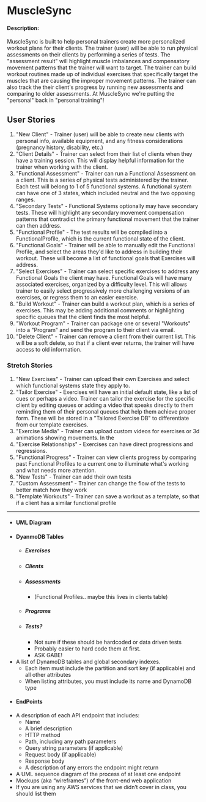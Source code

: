 # MuscleSync
#### Description:
MuscleSync is built to help personal trainers create more personalized workout plans for their clients. The trainer (user) will be able to run physical assessments on their clients by performing a series of tests. The "assessment result" will highlight muscle imbalances and compensatory movement patterns that the trainer will want to target. The trainer can build workout routines made up of individual exercises that specifically target the muscles that are causing the improper movement patterns. The trainer can also track the their client's progress by running new assessments and comparing to older assessments. At MuscleSync we're putting the "personal" back in "personal training"!
## User Stories
1. "New Client" - Trainer (user) will be able to create new clients with personal info, available equipment, and any fitness considerations (pregnancy history, disability, etc.)
2. "Client Details" - Trainer can select from their list of clients when they have a training session. This will display helpful information for the trainer when working with the client.
3. "Functional Assessment" - Trainer can run a Functional Assessment on a client. This is a series of physical tests administered by the trainer. Each test will belong to 1 of 5 functional systems. A functional system can have one of 3 states, which included neutral and the two opposing ranges.
4. "Secondary Tests" - Functional Systems optionally may have secondary tests. These will highlight any secondary movement compensation patterns that contradict the primary functional movement that the trainer can then address.
5. "Functional Profile" - The test results will be compiled into a FunctionalProfile, which is the current functional state of the client.
6. "Functional Goals" - Trainer will be able to manually edit the Functional Profile, and select the areas they'd like to address in building their workout. These will become a list of functional goals that Exercises will address.
7. "Select Exercises" - Trainer can select specific exercises to address any Functional Goals the client may have. Functional Goals will have many associated exercises, organized by a difficulty level. This will allows trainer to easily select progressively more challenging versions of an exercises, or regress them to an easier exercise.
8. "Build Workout" - Trainer can build a workout plan, which is a series of exercises.  This may be adding additional comments or highlighting specific queues that the client finds the most helpful.
9. "Workout Program" - Trainer can package one or several "Workouts" into a "Program" and send the program to their client via email.
10. "Delete Client" - Trainer can remove a client from their current list. This will  be a soft delete, so that if a client ever returns, the trainer will have access to old information.
### Stretch Stories
1. "New Exercises" - Trainer can upload their own Exercises and select which functional systems state they apply to.
2. "Tailor Exercise" - Exercises will have an initial default state, like a list of cues or perhaps a video. Trainer can tailor the exercise for the specific client by editing queues or adding a video that speaks directly to them reminding them of their personal queues that help them achieve proper form. These will be stored in a "Tailored Exercise DB" to differentiate from our template exercises.
3. "Exercise Media" - Trainer can upload custom videos for exercises or 3d animations showing movements. In the
4. "Exercise Relationships" - Exercises can have direct progressions and regressions.
5. "Functional Progress" - Trainer can view clients progress by comparing past Functional Profiles to a current one to illuminate what's working and what needs more attention.
6. "New Tests" - Trainer can add their own tests
7. "Custom Assessment" - Trainer can change the flow of the tests to better match how they work
8. "Template Workouts" - Trainer can save a workout as a template, so that if a client has a similar functional profile
---
- #### UML Diagram
- #### DyanmoDB Tables
    - ##### Exercises
    - ##### Clients
    - ##### Assessments
        - (Functional Profiles.. maybe this lives in clients table)
    - ##### Programs
    - ##### Tests?
        - Not sure if these should be hardcoded or data driven tests
        - Probably easier to hard code them at first.
        - ASK GABE!
- A list of DynamoDB tables and global secondary indexes.
    - Each item must include the partition and sort key (if applicable) and all other attributes
    - When listing attributes, you must include its name and DynamoDB type
- #### EndPoints
- A description of each API endpoint that includes:
    - Name
    - A brief description
    - HTTP method
    - Path, including any path parameters
    - Query string parameters (if applicable)
    - Request body (if applicable)
    - Response body
    - A description of any errors the endpoint might return
- A UML sequence diagram of the process of at least one endpoint
- Mockups (aka “wireframes”) of the front-end web application
- If you are using any AWS services that we didn’t cover in class, you should list them